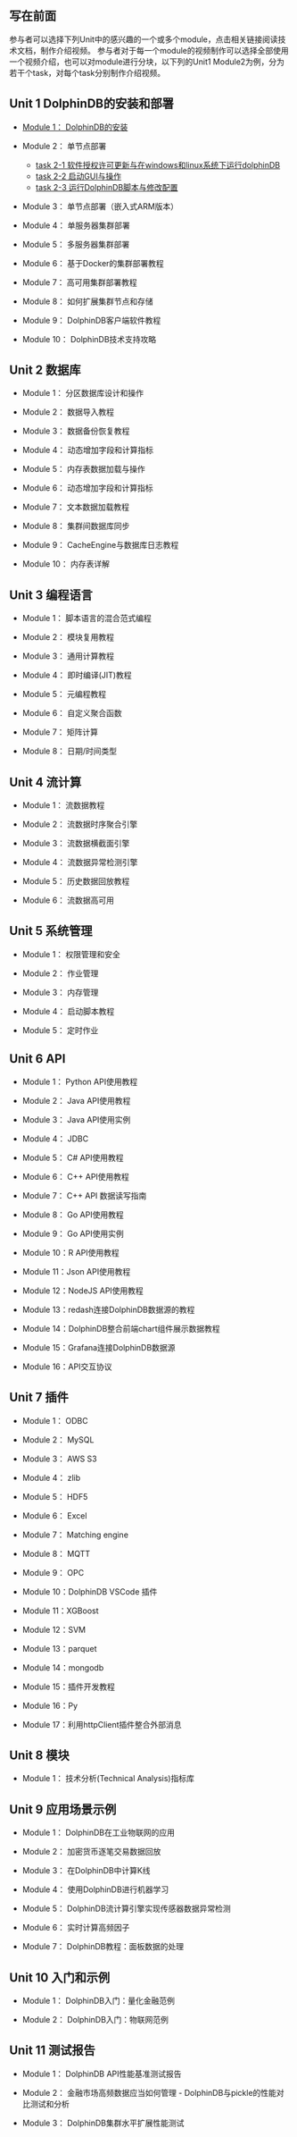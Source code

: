 ## 写在前面
参与者可以选择下列Unit中的感兴趣的一个或多个module，点击相关链接阅读技术文档，制作介绍视频。
参与者对于每一个module的视频制作可以选择全部使用一个视频介绍，也可以对module进行分块，以下列的Unit1 Module2为例，分为若干个task，对每个task分别制作介绍视频。

## Unit 1  DolphinDB的安装和部署

- [Module 1： DolphinDB的安装](https://gitee.com/dolphindb/Tutorials_CN/blob/master/dolphindb_user_guide.md)

- Module 2： 单节点部署

    - [task 2-1 软件授权许可更新与在windows和linux系统下运行dolphinDB](./task/Unit1/module2/task2-1.md)
    - [task 2-2 启动GUI与操作](./task/Unit1/module2/task2-2.md)
    - [task 2-3 运行DolphinDB脚本与修改配置](./task/Unit1/module2/task2-3.md)

- Module 3： 单节点部署（嵌入式ARM版本）

- Module 4： 单服务器集群部署

- Module 5： 多服务器集群部署

- Module 6： 基于Docker的集群部署教程

- Module 7： 高可用集群部署教程

- Module 8： 如何扩展集群节点和存储

- Module 9： DolphinDB客户端软件教程

- Module 10： DolphinDB技术支持攻略

## Unit 2  数据库
-  Module 1： 分区数据库设计和操作

-  Module 2： 数据导入教程

-  Module 3： 数据备份恢复教程

-  Module 4： 动态增加字段和计算指标

-  Module 5： 内存表数据加载与操作

-  Module 6： 动态增加字段和计算指标

-  Module 7： 文本数据加载教程

-  Module 8： 集群间数据库同步

-  Module 9： CacheEngine与数据库日志教程

-  Module 10： 内存表详解

## Unit 3  编程语言

-  Module 1： 脚本语言的混合范式编程

-  Module 2： 模块复用教程

-  Module 3： 通用计算教程

-  Module 4： 即时编译(JIT)教程

-  Module 5： 元编程教程

-  Module 6： 自定义聚合函数

-  Module 7： 矩阵计算

-  Module 8： 日期/时间类型

## Unit 4  流计算

-  Module 1： 流数据教程

-  Module 2： 流数据时序聚合引擎

-  Module 3： 流数据横截面引擎

-  Module 4： 流数据异常检测引擎

-  Module 5： 历史数据回放教程

-  Module 6： 流数据高可用

## Unit 5  系统管理

-  Module 1：  权限管理和安全

-  Module 2：  作业管理

-  Module 3：  内存管理

-  Module 4：  启动脚本教程

-  Module 5：  定时作业

## Unit 6  API

-  Module 1： Python API使用教程

-  Module 2： Java API使用教程

-  Module 3： Java API使用实例

-  Module 4： JDBC

-  Module 5： C# API使用教程

-  Module 6： C++ API使用教程

-  Module 7： C++ API 数据读写指南

-  Module 8： Go API使用教程

-  Module 9： Go API使用实例

-  Module 10：R API使用教程

-  Module 11：Json API使用教程

-  Module 12：NodeJS API使用教程

-  Module 13：redash连接DolphinDB数据源的教程

-  Module 14：DolphinDB整合前端chart组件展示数据教程

-  Module 15：Grafana连接DolphinDB数据源

-  Module 16：API交互协议

## Unit 7  插件

-  Module 1： ODBC

-  Module 2： MySQL

-  Module 3： AWS S3

-  Module 4： zlib

-  Module 5： HDF5

-  Module 6： Excel

-  Module 7： Matching engine

-  Module 8： MQTT

-  Module 9： OPC

-  Module 10：DolphinDB VSCode 插件

-  Module 11：XGBoost

-  Module 12：SVM

-  Module 13：parquet

-  Module 14：mongodb

-  Module 15：插件开发教程

-  Module 16：Py

-  Module 17：利用httpClient插件整合外部消息

## Unit 8  模块

-  Module 1： 技术分析(Technical Analysis)指标库

## Unit 9  应用场景示例

-  Module 1： DolphinDB在工业物联网的应用

-  Module 2： 加密货币逐笔交易数据回放

-  Module 3： 在DolphinDB中计算K线 

-  Module 4： 使用DolphinDB进行机器学习

-  Module 5： DolphinDB流计算引擎实现传感器数据异常检测

-  Module 6： 实时计算高频因子

-  Module 7： DolphinDB教程：面板数据的处理

## Unit 10 入门和示例

-  Module 1： DolphinDB入门：量化金融范例

-  Module 2： DolphinDB入门：物联网范例

## Unit 11 测试报告

-  Module 1： DolphinDB API性能基准测试报告

-  Module 2： 金融市场高频数据应当如何管理 - DolphinDB与pickle的性能对比测试和分析

-  Module 3： DolphinDB集群水平扩展性能测试





